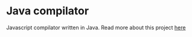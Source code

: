 # Java compilator
Javascript compilator written in Java.
Read more about this project [here](https://docs.google.com/document/d/1o3GuigH1gSqUlUPL8MEUVonc9J1arS2iB2NeT9BBGCQ/edit?usp=sharing)
